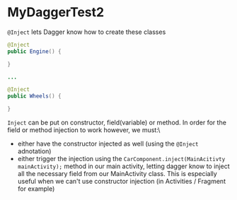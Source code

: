 # MyDaggerTest2

```@Inject``` lets Dagger know how to create these classes
```java
@Inject
public Engine() {

}

...

@Inject
public Wheels() {

}
```
```Inject``` can be put on constructor, field(variable) or method. In order for the field or method injection to work however, we must:\
* either have the constructor injected as well (using the ```@Inject``` adnotation)
* either trigger the injection using the ```CarComponent.inject(MainAcitivty mainActivity);``` method in our main activity, letting dagger know to inject all the necessary field from our MainActivity class. This is especially useful when we can't use constructor injection (in Activities / Fragment for example)


